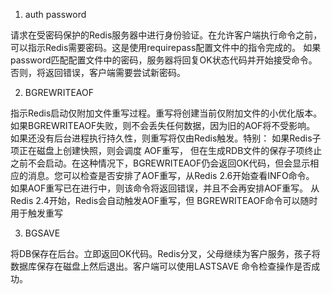 1. auth password

请求在受密码保护的Redis服务器中进行身份验证。在允许客户端执行命令之前，可以指示Redis需要密码。这是使用requirepass配置文件中的指令完成的。
如果password匹配配置文件中的密码，服务器将回复OK状态代码并开始接受命令。否则，将返回错误，客户端需要尝试新密码。

2. BGREWRITEAOF

指示Redis启动仅附加文件重写过程。重写将创建当前仅附加文件的小优化版本。
如果BGREWRITEAOF失败，则不会丢失任何数据，因为旧的AOF将不受影响。
如果还没有后台进程执行持久性，则重写将仅由Redis触发。特别：
如果Redis子项正在磁盘上创建快照，则会调度 AOF重写， 但在生成RDB文件的保存子项终止之前不会启动。在这种情况下，BGREWRITEAOF仍会返回OK代码，但会显示相应的消息。您可以检查是否安排了AOF重写，从Redis 2.6开始查看INFO命令。
如果AOF重写已在进行中，则该命令将返回错误，并且不会再安排AOF重写。
从Redis 2.4开始，Redis会自动触发AOF重写，但 BGREWRITEAOF命令可以随时用于触发重写

3. BGSAVE

将DB保存在后台。立即返回OK代码。Redis分叉，父母继续为客户服务，孩子将数据库保存在磁盘上然后退出。客户端可以使用LASTSAVE 命令检查操作是否成功。